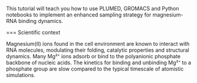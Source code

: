 This tutorial will teach you how to use PLUMED, GROMACS and Python notebooks to implement an enhanced sampling strategy for magnesium-RNA binding dynamics.

=== Scientific context

Magnesium(II) ions found in the cell environment are known to interact with RNA molecules, modulating their folding, catalytic properties and structural dynamics. Many Mg²⁺ ions adsorb or bind to the polyanionic phosphate backbone of nucleic acids. The kinetics for binding and unbinding Mg²⁺ to a phosphate group are slow compared to the typical timescale of atomistic simulations.


